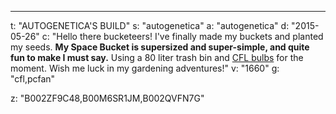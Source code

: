 ---
t: "AUTOGENETICA'S BUILD"
s: "autogenetica"
a: "autogenetica"
d: "2015-05-26"
c: "Hello there bucketeers! I've finally made my buckets and planted my seeds. <strong>My Space Bucket is supersized and super-simple, and quite fun to make I must say.</strong> Using a 80 liter trash bin and <a href='https://amzn.to/3jMfTYw'>CFL bulbs</a> for the moment. Wish me luck in my gardening adventures!"
v: "1660"
g: "cfl,pcfan"

z: "B002ZF9C48,B00M6SR1JM,B002QVFN7G"
